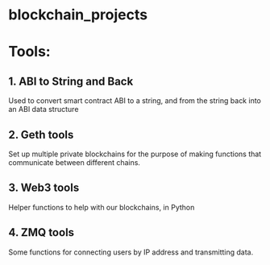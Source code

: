 # blockchain_projects

# Tools:
## 1. ABI to String and Back
Used to convert smart contract ABI to a string, and from the string back into an ABI data structure
## 2. Geth tools
Set up multiple private blockchains for the purpose of making functions that communicate between different chains. 
## 3. Web3 tools
Helper functions to help with our blockchains, in Python
## 4. ZMQ tools
Some functions for connecting users by IP address and transmitting data. 
